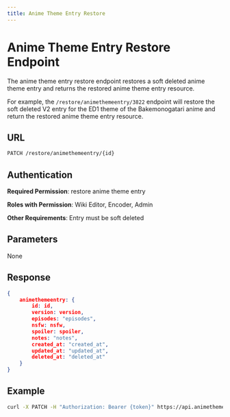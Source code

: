 ```yaml
---
title: Anime Theme Entry Restore
---
```


# Anime Theme Entry Restore Endpoint 

The anime theme entry restore endpoint restores a soft deleted anime theme entry and returns the restored anime theme entry resource.

For example, the `/restore/animethemeentry/3822` endpoint will restore the soft deleted V2 entry for the ED1 theme of the Bakemonogatari anime and return the restored anime theme entry resource.

## URL

```sh
PATCH /restore/animethemeentry/{id}
```

## Authentication

**Required Permission**: restore anime theme entry

**Roles with Permission**: Wiki Editor, Encoder, Admin

**Other Requirements**: Entry must be soft deleted

## Parameters

None

## Response

```json
{
    animethemeentry: {
        id: id,
        version: version,
        episodes: "episodes",
        nsfw: nsfw,
        spoiler: spoiler,
        notes: "notes",
        created_at: "created_at",
        updated_at: "updated_at",
        deleted_at: "deleted_at"
    }
}
```

## Example

```bash
curl -X PATCH -H "Authorization: Bearer {token}" https://api.animethemes.moe/restore/animethemeentry/3822
```
